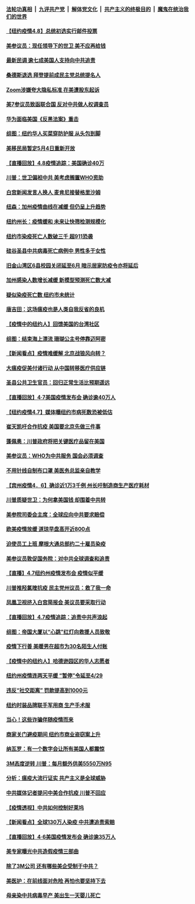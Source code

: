 ####  [法轮功真相](../../../../basic/blob/master/README.md?t=04090301) &nbsp;|&nbsp; [九评共产党](../../../../9ping.md/blob/master/README.md?t=04090301) &nbsp;|&nbsp; [解体党文化](../../../../jtdwh.md/blob/master/README.md?t=04090301)  &nbsp;|&nbsp; [共产主义的终极目的](../../../../gczydzjmd.md/blob/master/README.md?t=04090301) &nbsp;|&nbsp; [魔鬼在统治我们的世界](../../../../mgztzwmdsj.md/blob/master/README.md?t=04090301) 

#### [【纽约疫情4.8】总统初选实行邮件投票](../pages/nsc412/n12013673.md?t=04090301) 

#### [美参议员：现任领导下的世卫 美不应再给钱](../pages/nsc412/n12014614.md?t=04090301) 

#### [最新民调 逾七成美国人支持向中共追责](../pages/nsc412/n12014668.md?t=04090301) 

#### [桑德斯退选 拜登提前成民主党总统提名人](../pages/nsc412/n12014636.md?t=04090301) 

#### [Zoom涉嫌夸大隐私标准 在美遭股东起诉](../pages/nsc412/n12014372.md?t=04090301) 

#### [美7参议员致函联合国 反对中共做人权调查员](../pages/nsc412/n12013999.md?t=04090301) 

#### [华为面临美国《反黑法案》重击](../pages/nsc412/n12012899.md?t=04090301) 

#### [组图：纽约华人买菜穿防护服 从头包到脚](../pages/nsc412/n12013019.md?t=04090301) 

#### [美移民局暂定5月4日重新开放](../pages/nsc412/n12012928.md?t=04090301) 

#### [【直播回放】4.8疫情追踪：美国确诊40万](../pages/nsc412/n12013741.md?t=04090301) 

#### [川普：世卫偏袒中共 美考虑搁置WHO资助](../pages/nsc412/n12013697.md?t=04090301) 

#### [白宫新闻发言人换人 麦肯尼接替格里沙姆](../pages/nsc412/n12013470.md?t=04090301) 

#### [纽森：加州疫情曲线在减缓     但仍呈上升趋势](../pages/nsc412/n12013147.md?t=04090301) 

#### [纽约州长：疫情缓和  未来让快筛检测规模化](../pages/nsc412/n12012931.md?t=04090301) 

#### [纽约市染疫死亡人数破三千  超911恐袭](../pages/nsc412/n12012905.md?t=04090301) 

#### [硅谷圣县中共病毒死亡病例中  男性多于女性](../pages/nsc412/n12013096.md?t=04090301) 

#### [旧金山湾区6县校园关闭延至6月 暗示居家防疫令亦将延后](../pages/nsc412/n12013082.md?t=04090301) 

#### [加州感染人数增长减缓 新模型预测死亡数大减](../pages/nsc412/n12013051.md?t=04090301) 

#### [疑似染疫死亡数  纽约市未统计](../pages/nsc412/n12012895.md?t=04090301) 

#### [唐吉田：这场瘟疫也是人类自我反省的良机](../pages/nsc412/n12011969.md?t=04090301) 

#### [【疫情中的纽约人】回馈美国的台湾社区](../pages/nsc412/n12012435.md?t=04090301) 

#### [组图：结束海上漂流 珊瑚公主号停靠迈阿密](../pages/nsc412/n12010361.md?t=04090301) 

#### [【新闻看点】疫情难缓解 北京战狼风向转？](../pages/nsc412/n12011735.md?t=04090301) 

#### [大瘟疫促美付诸行动 从中国转移医疗供应链](../pages/nsc412/n12011949.md?t=04090301) 

#### [圣县公共卫生官员：回归正常生活比预期遥远](../pages/nsc412/n12012334.md?t=04090301) 

#### [【直播回放】4·7美国疫情发布会 确诊逾40万人](../pages/nsc412/n12012057.md?t=04090301) 

#### [【纽约疫情4.7】媒体曝纽约市病死数恐被低估](../pages/nsc412/n12010666.md?t=04090301) 

#### [崔天凯吁合作抗疫 美国要北京先做三件事](../pages/nsc412/n12012116.md?t=04090301) 

#### [蓬佩奥：川普政府将把关键医疗品留在美国](../pages/nsc412/n12011957.md?t=04090301) 

#### [美参议员：WHO为中共服务 国会必须调查](../pages/nsc412/n12012032.md?t=04090301) 

#### [不用针线自制布口罩 美医务总监亲自教学](../pages/nsc412/n12011841.md?t=04090301) 

#### [【宾州疫情4．6】确诊近1万3千例 州长吁制造商生产医疗耗材](../pages/nsc412/n12011820.md?t=04090301) 

#### [川普质疑世卫：为何拿美国钱 却围着中共转](../pages/nsc412/n12011490.md?t=04090301) 

#### [美参院司委会主席：全球应向中共要求赔偿](../pages/nsc412/n12011503.md?t=04090301) 

#### [欧美疫情放缓 道琼早盘高开近800点](../pages/nsc412/n12011341.md?t=04090301) 

#### [迫使员工上班 摩根大通总部约二十雇员染疫](../pages/nsc412/n12011264.md?t=04090301) 

#### [美参议员敦促国务院：对中共全球调查和追责](../pages/nsc412/n12011190.md?t=04090301) 

#### [【直播】4.7纽约州疫情发布会 疫情似平缓](../pages/nsc412/n12011241.md?t=04090301) 

#### [川普推羟氯喹抗疫 民主党州议员：救了我一命](../pages/nsc412/n12010974.md?t=04090301) 

#### [凤凰卫视挤入白宫简报会 美议员要采取行动](../pages/nsc412/n12010996.md?t=04090301) 

#### [【直播回放】4.7疫情追踪：追责中共声浪起](../pages/nsc412/n12010726.md?t=04090301) 

#### [组图：帝国大厦以“心跳”红灯向救援人员致敬](../pages/nsc412/n12009813.md?t=04090301) 

#### [疫情下行善 美暖男在超市为30名陌生人付账](../pages/nsc412/n12010421.md?t=04090301) 

#### [【疫情中的纽约人】哈德逊园区的华人志愿者](../pages/nsc412/n12009300.md?t=04090301) 

#### [纽约州疫情连两天平缓 “暂停”令延至4/29](../pages/nsc412/n12009865.md?t=04090301) 

#### [违反“社交距离”  罚款提高到1000元](../pages/nsc412/n12009854.md?t=04090301) 

#### [纽约时装品牌联手军用商 生产手术服](../pages/nsc412/n12009871.md?t=04090301) 

#### [当心！这些诈骗伴随疫情而来](../pages/nsc412/n12009847.md?t=04090301) 

#### [商家关门避疫期间  纽约市商业盗窃案上升](../pages/nsc412/n12009832.md?t=04090301) 

#### [纳瓦罗：有一个数字会让所有美国人都震惊](../pages/nsc412/n12009361.md?t=04090301) 

#### [3M态度逆转 川普：每月额外供美5550万N95](../pages/nsc412/n12009541.md?t=04090301) 

#### [分析：瘟疫大流行证实 共产主义是全球威胁](../pages/nsc412/n12008511.md?t=04090301) 

#### [中共媒体记者提问中美合作抗疫 川普不回应](../pages/nsc412/n12009426.md?t=04090301) 

#### [【疫情透视】中共如何控制好莱坞](../pages/nsc412/n12008365.md?t=04090301) 

#### [【新闻看点】全球130万人染疫 中共遭追责索赔](../pages/nsc412/n12008505.md?t=04090301) 

#### [【直播回放】4·6美国疫情发布会 确诊逾35万人](../pages/nsc412/n12008613.md?t=04090301) 

#### [美专家曝光中共造假疫情三部曲](../pages/nsc412/n12009045.md?t=04090301) 

#### [除了3M公司 还有哪些美企受制于中共？](../pages/nsc412/n12009046.md?t=04090301) 

#### [美医护：在前线面对危险 再怕也要坚持下去](../pages/nsc412/n12008480.md?t=04090301) 

#### [母亲染中共病毒早产 美出生一天婴儿死亡](../pages/nsc412/n12008756.md?t=04090301) 

